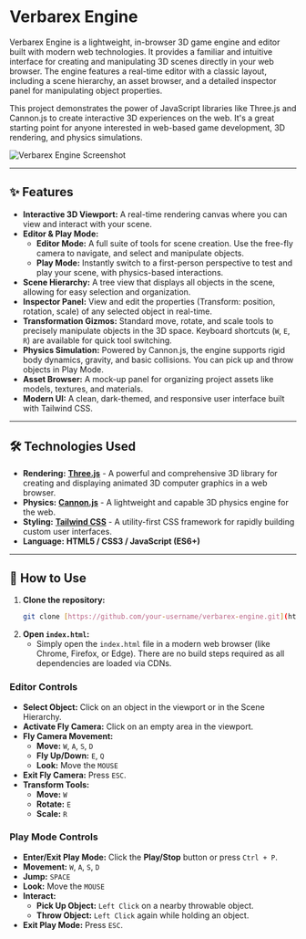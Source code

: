 # Verbarex Engine

Verbarex Engine is a lightweight, in-browser 3D game engine and editor built with modern web technologies. It provides a familiar and intuitive interface for creating and manipulating 3D scenes directly in your web browser. The engine features a real-time editor with a classic layout, including a scene hierarchy, an asset browser, and a detailed inspector panel for manipulating object properties.

This project demonstrates the power of JavaScript libraries like Three.js and Cannon.js to create interactive 3D experiences on the web. It's a great starting point for anyone interested in web-based game development, 3D rendering, and physics simulations.

![Verbarex Engine Screenshot](https://imgur.com/a/PU2NbDP)

---

## ✨ Features

* **Interactive 3D Viewport:** A real-time rendering canvas where you can view and interact with your scene.
* **Editor & Play Mode:**
    * **Editor Mode:** A full suite of tools for scene creation. Use the free-fly camera to navigate, and select and manipulate objects.
    * **Play Mode:** Instantly switch to a first-person perspective to test and play your scene, with physics-based interactions.
* **Scene Hierarchy:** A tree view that displays all objects in the scene, allowing for easy selection and organization.
* **Inspector Panel:** View and edit the properties (Transform: position, rotation, scale) of any selected object in real-time.
* **Transformation Gizmos:** Standard move, rotate, and scale tools to precisely manipulate objects in the 3D space. Keyboard shortcuts (`W`, `E`, `R`) are available for quick tool switching.
* **Physics Simulation:** Powered by Cannon.js, the engine supports rigid body dynamics, gravity, and basic collisions. You can pick up and throw objects in Play Mode.
* **Asset Browser:** A mock-up panel for organizing project assets like models, textures, and materials.
* **Modern UI:** A clean, dark-themed, and responsive user interface built with Tailwind CSS.

---

## 🛠️ Technologies Used

* **Rendering:** [**Three.js**](https://threejs.org/) - A powerful and comprehensive 3D library for creating and displaying animated 3D computer graphics in a web browser.
* **Physics:** [**Cannon.js**](https://github.com/schteppe/cannon.js) - A lightweight and capable 3D physics engine for the web.
* **Styling:** [**Tailwind CSS**](https://tailwindcss.com/) - A utility-first CSS framework for rapidly building custom user interfaces.
* **Language:** **HTML5 / CSS3 / JavaScript (ES6+)**

---

## 🚀 How to Use

1.  **Clone the repository:**
    ```bash
    git clone [https://github.com/your-username/verbarex-engine.git](https://github.com/your-username/verbarex-engine.git)
    ```
2.  **Open `index.html`:**
    * Simply open the `index.html` file in a modern web browser (like Chrome, Firefox, or Edge). There are no build steps required as all dependencies are loaded via CDNs.

### Editor Controls

* **Select Object:** Click on an object in the viewport or in the Scene Hierarchy.
* **Activate Fly Camera:** Click on an empty area in the viewport.
* **Fly Camera Movement:**
    * **Move:** `W`, `A`, `S`, `D`
    * **Fly Up/Down:** `E`, `Q`
    * **Look:** Move the `MOUSE`
* **Exit Fly Camera:** Press `ESC`.
* **Transform Tools:**
    * **Move:** `W`
    * **Rotate:** `E`
    * **Scale:** `R`

### Play Mode Controls

* **Enter/Exit Play Mode:** Click the **Play/Stop** button or press `Ctrl + P`.
* **Movement:** `W`, `A`, `S`, `D`
* **Jump:** `SPACE`
* **Look:** Move the `MOUSE`
* **Interact:**
    * **Pick Up Object:** `Left Click` on a nearby throwable object.
    * **Throw Object:** `Left Click` again while holding an object.
* **Exit Play Mode:** Press `ESC`.
